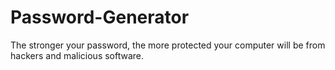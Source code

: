 # Password-Generator
The stronger your password, the more protected your computer will be from hackers and malicious software.

